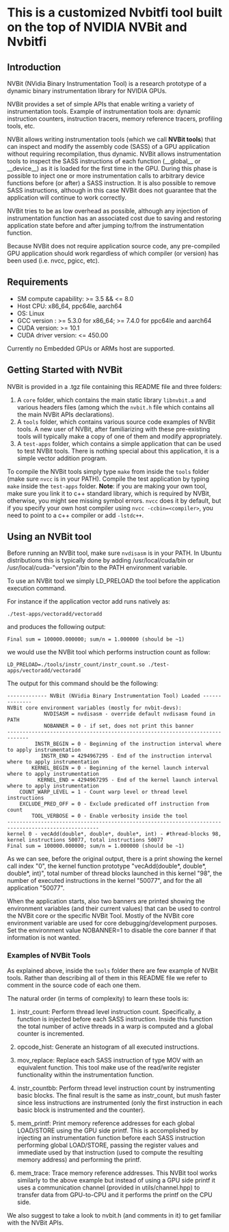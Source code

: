 # This is a customized Nvbitfi tool built on the top of NVIDIA NVBit and Nvbitfi


## Introduction
NVBit (NVidia Binary Instrumentation Tool) is a research prototype of a dynamic
binary instrumentation library for NVIDIA GPUs.

NVBit provides a set of simple APIs that enable writing a variety of
instrumentation tools. Example of instrumentation tools are: dynamic
instruction counters, instruction tracers, memory reference tracers,
profiling tools, etc.

NVBit allows writing instrumentation tools (which we call **NVBit tools**)
that can inspect and modify the assembly code (SASS) of a GPU application
without requiring recompilation, thus dynamic. NVBit allows instrumentation
tools to inspect the SASS instructions of each function (\_\_global\_\_ or
\_\_device\_\_) as it is loaded for the first time in the GPU. During this
phase is possible to inject one or more instrumentation calls to arbitrary
device functions before (or after) a SASS instruction. It is also possible to
remove SASS instructions, although in this case NVBit does not guarantee that
the application will continue to work correctly.

NVBit tries to be as low overhead as possible, although any injection of
instrumentation function has an associated cost due to saving and restoring
application state before and after jumping to/from the instrumentation
function.

Because NVBit does not require application source code, any pre-compiled GPU
application should work regardless of which compiler (or version) has been
used (i.e. nvcc, pgicc, etc).

## Requirements

* SM compute capability:              >= 3.5 && <= 8.0
* Host CPU:                           x86\_64, ppc64le, aarch64
* OS:                                 Linux
* GCC version :                       >= 5.3.0 for x86\_64; >= 7.4.0 for ppc64le and aarch64
* CUDA version:                       >= 10.1
* CUDA driver version:                <= 450.00

Currently no Embedded GPUs or ARMs host are supported.

## Getting Started with NVBit

NVBit is provided in a .tgz file containing this README file and three folders:
1. A ```core``` folder, which contains the main static library
```libnvbit.a``` and various headers files (among which the ```nvbit.h```
file which contains all the main NVBit APIs declarations).
2. A ```tools``` folder, which contains various source code examples of NVBit
tools. A new user of NVBit, after familiarizing with these pre-existing tools
will typically make a copy of one of them and modify appropriately.
3. A ```test-apps``` folder, which contains a simple application that can be
used to test NVBit tools. There is nothing special about this application, it
is a simple vector addition program.


To compile the NVBit tools simply type ```make``` from  inside the ```tools```
folder (make sure ```nvcc``` is in your PATH).
Compile the test application by typing ```make``` inside the ```test-apps```
folder.
__Note__: if you are making your own tool, make sure you link it to c++
standard library, which is required by NVBit, otherwise, you might see
missing symbol errors. ```nvcc``` does it by default, but if you specify
your own host compiler using ```nvcc -ccbin=<compiler>```, you need to point
to a c++ compiler or add ```-lstdc++```.

## Using an NVBit tool

Before running an NVBit tool, make sure ```nvdisasm``` is in your PATH. In
Ubuntu distributions this is typically done by adding /usr/local/cuda/bin or
/usr/local/cuda-"version"/bin to the PATH environment variable.

To use an NVBit tool we simply LD_PRELOAD the tool before the application
execution command.

For instance if the application vector add runs natively as:

```
./test-apps/vectoradd/vectoradd
```

and produces the following output:

```
Final sum = 100000.000000; sum/n = 1.000000 (should be ~1)
```

we would use the NVBit tool which performs instruction count as follow:

```
LD_PRELOAD=./tools/instr_count/instr_count.so ./test-apps/vectoradd/vectoradd
```

The output for this command should be the following:

```no-highlight
------------- NVBit (NVidia Binary Instrumentation Tool) Loaded --------------
NVBit core environment variables (mostly for nvbit-devs):
            NVDISASM = nvdisasm - override default nvdisasm found in PATH
            NOBANNER = 0 - if set, does not print this banner
-----------------------------------------------------------------------------
         INSTR_BEGIN = 0 - Beginning of the instruction interval where to apply instrumentation
           INSTR_END = 4294967295 - End of the instruction interval where to apply instrumentation
        KERNEL_BEGIN = 0 - Beginning of the kernel launch interval where to apply instrumentation
          KERNEL_END = 4294967295 - End of the kernel launch interval where to apply instrumentation
    COUNT_WARP_LEVEL = 1 - Count warp level or thread level instructions
    EXCLUDE_PRED_OFF = 0 - Exclude predicated off instruction from count
        TOOL_VERBOSE = 0 - Enable verbosity inside the tool
----------------------------------------------------------------------------------------------------
kernel 0 - vecAdd(double*, double*, double*, int) - #thread-blocks 98,  kernel instructions 50077, total instructions 50077
Final sum = 100000.000000; sum/n = 1.000000 (should be ~1)
```

As we can see, before the original output, there is a print showing the kernel
call index "0", the kernel function prototype
"vecAdd(double*, double*, double*, int)", total number of thread blocks launched
 in this kernel "98", the number of executed instructions in the kernel "50077",
 and for the all application "50077".

When the application starts, also two banners are printed showing the environment
variables (and their current values) that can be used to control the NVBit core
or the specific NVBit Tool.
Mostly of the NVBit core environment variable are used for core
debugging/development purposes.
Set the environment value NOBANNER=1 to disable the core banner if that
information is not wanted.

### Examples of NVBit Tools

As explained above, inside the ```tools``` folder there are few example of
NVBit tools. Rather than describing all of them in this README file we refer
to comment in the source code of each one them.

The natural order (in terms of complexity) to learn these tools is:

1. instr_count: Perform thread level instruction count. Specifically, a
function is injected before each SASS instruction. Inside this function the
total number of active threads in a warp is computed and a global counter is
incremented.

2. opcode_hist: Generate an histogram of all executed instructions.

3. mov_replace: Replace each SASS instruction of type MOV with an equivalent
function. This tool make use of the read/write register functionality within
the instrumentation function.

4. instr_countbb: Perform thread level instruction count by instrumenting
basic blocks. The final result is the same as instr_count, but mush faster
since less instructions are instrumented (only the first instruction in each
basic block is instrumented and the counter).

5. mem_printf: Print memory reference addresses for each global LOAD/STORE
using the GPU side printf. This is accomplished by injecting an
instrumentation function before each SASS instruction performing global
LOAD/STORE, passing the register values and immediate used by that
instruction (used to compute the resulting memory address) and performing the
printf.

6. mem_trace: Trace memory reference addresses. This NVBit tool works
similarly to the above example but instead of using a GPU side printf it uses
a communication channel (provided in utils/channel.hpp) to transfer data from
GPU-to-CPU and it performs the printf on the CPU side.

We also suggest to take a look to nvbit.h (and comments in it) to get
familiar with the NVBit APIs.
